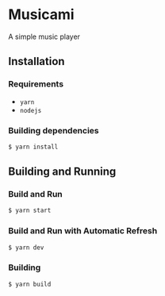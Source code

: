 # Musicami

A simple music player

## Installation
### Requirements

* `yarn`
* `nodejs`

### Building dependencies

```bash
$ yarn install
```

## Building and Running
### Build and Run

```bash
$ yarn start
```
### Build and Run with Automatic Refresh

```bash
$ yarn dev
```

### Building

```bash
$ yarn build
```